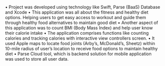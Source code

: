 •	Project was developed using technology like Swift, Parse (BaaS) Database and Xcode 
•	This application was all about the fitness and healthy diet options. Helping users to get easy access to workout and guide them through healthy food alternatives to maintain good diet 
•	Another aspect of this application was to count BMI (Body Mass Index) and help user know their calorie intake 
•	The application comprises functions like counting calories and tracking calories with interactive view controllers screen.
•	It used Apple maps to locate food joints (Arby’s, McDonald’s, Sheetz) within 10-mile radius of user’s location to receive food options to maintain healthy diet 
•	Parse Cloud tool, which is backend solution for mobile application was used to store all user data.
